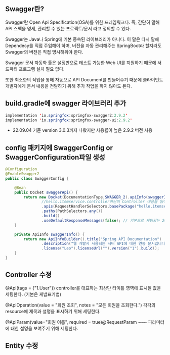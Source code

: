 ## Swagger란?

Swagger란 Open Api Specification(OSA)를 위한 프레임워크다.
즉, 간단히 말해 API 스펙을 명세, 관리할 수 있는 프로젝트/문서 라고 정의할 수 있다.

Swagger는 Java나 Spring에 기본 종속된 라이브러리가 아니다.
이 말은 다시 말해 Dependecy를 직접 주입해야 하며, 버전을 자동 관리해주는 SpringBoot라 할지라도 Swagger의 버전은 직접 명시해줘야 한다.

Swagger 문서 자동화 툴은 설정만으로 테스트 가능한 Web UI를 지원하기 때문에 서드파티 프로그램 설치 필요 없다.

또한 최소한의 작업을 통해 자동으로 API Document를 만들어주기 때문에 클라이언트 개발자에게 문서 내용을 전달하기 위해 추가 작업을 하지 않아도 된다.

## build.gradle에 swagger 라이브러리 추가

```java
implementation 'io.springfox:springfox-swagger2:2.9.2'
implementation 'io.springfox:springfox-swagger-ui:2.9.2'
```

* 22.09.04 기준 version 3.0.3까지 나왔지만 사용률이 높은 2.9.2 버전 사용

## config 패키지에 SwaggerConfig or SwaggerConfiguration파일 생성

```java
@Configuration
@EnableSwagger2
public class SwaggerConfig {

    @Bean
    public Docket swaggerApi() {
        return new Docket(DocumentationType.SWAGGER_2).apiInfo(swaggerInfo()).select()
                //hello.itemservice.controller하단의 Controller 내용을 읽어 mapping 된 resource들을 문서화 시킨다.
                .apis(RequestHandlerSelectors.basePackage("hello.itemservice.controller"))
                .paths(PathSelectors.any())
                .build()
                .useDefaultResponseMessages(false); // 기본으로 세팅되는 200,401,403,404 메시지를 표시 하지 않음
    }

    private ApiInfo swaggerInfo() {
        return new ApiInfoBuilder().title("Spring API Documentation")
                .description("웹 개발시 사용되는 서버 API에 대한 연동 문서입니다")
                .license("Leo").licenseUrl("").version("1").build();
    }
}
```

## Controller 수정

@Api(tags = {"1.User"})
controller를 대표하는 최상단 타이틀 영역에 표시될 값을 세팅한다. (기본은 케밥표기법)

@ApiOperation(value = "회원 조회", notes = "모든 회원을 조회한다.")
각각의 resource에 제목과 설명을 표시하기 위해 세팅한다.

@ApiParam(value="회원 이름", required = true)@RequestParam ~~~
파라미터에 대한 설명을 보여주기 위해 세팅한다.

## Entity 수정




